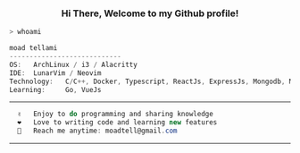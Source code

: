 <h3 align="center" color="gray">Hi There, Welcome to my Github profile! </h3>

```zsh
> whoami
```

```csharp
moad tellami
----------------------------
OS:   ArchLinux / i3 / Alacritty
IDE:  LunarVim / Neovim
Technology:   C/C++, Docker, Typescript, ReactJs, ExpressJs, Mongodb, Mysql
Learning:     Go, VueJs
```

---

```csharp
  ✌️   Enjoy to do programming and sharing knowledge
  ❤️   Love to writing code and learning new features
  📧   Reach me anytime: moadtell@gmail.com
```

---
